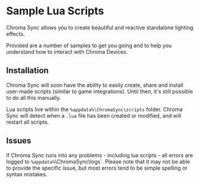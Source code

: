 # Sample Lua Scripts

Chroma Sync allows you to create beautiful and reactive standalone lighting effects.

Provided are a number of samples to get you going and to help you understand how to interact with Chroma Devices.

## Installation

Chroma Sync will soon have the ability to easily create, share and install user-made scripts (similar to game integrations). Until then, it's still possible to do all this manually.

Lua scripts live within the `%appdata%\ChromaSync\scripts` folder. Chroma Sync will detect when a `.lua` file has been created or modified, and will restart all scripts.

## Issues

If Chroma Sync runs into any problems - including lua scripts - all errors are logged to `%appdata%`\ChromaSync\logs`. Please note that it may not be able to provide the specific issue, but most errors tend to be simple spelling or syntax mistakes.
